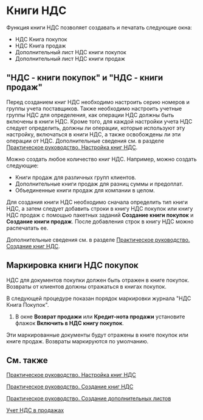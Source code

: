 # Книги НДС

Функция книги НДС позволяет создавать и печатать следующие окна: 

- НДС Книга покупок
- НДС Книга продаж
- Дополнительный лист НДС книги покупок
- Дополнительный лист НДС книги продаж

 

## "НДС - книги покупок" и "НДС - книги продаж" 

Перед созданием книг НДС необходимо настроить серию номеров и группы учета поставщиков. Также необходимо настроить учетные группы НДС для определения, как операции НДС должны быть включены в книги НДС. Кроме того, для каждой настройки учета НДС следует определить, должны ли операции, которые используют эту настройку, включаться в книги НДС, а также освобождены ли эти операции от НДС. Дополнительные сведения см. в разделе [Практическое руководство. Настройка книг НДС](https://github.com/DianaMalina/dynamics365smb-docs/blob/live/business-central/LocalFunctionality/Russia/1.png).

 

Можно создать любое количество книг НДС. Например, можно создать следующие:

- Книги продаж для различных групп клиентов.
- Дополнительные книги продаж для разниц суммы и предоплат.
- Объединенные книги продаж для компании в целом.

 

Для создания книги НДС необходимо сначала определить тип книги НДС, а затем следует добавить строки в книгу НДС покупок или книгу НДС продаж с помощью пакетных заданий **Создание книги покупок** и **Создание книги продаж**. После добавления строк в книгу НДС можно распечатать ее.

 

Дополнительные сведения см. в разделе [Практическое руководство. Создание книг НДС](https://github.com/DianaMalina/dynamics365smb-docs/blob/live/business-central/LocalFunctionality/Russia/how-to-create-vat-ledgers.md).

 

## Маркировка книги НДС покупок 

НДС для документов покупки должен быть отражен в книге покупок. Возвраты от клиентов должны отражаться в книгах покупок.

 

В следующей процедуре показан порядок маркировки журнала "НДС Книга Покупок". 

1. В окне **Возврат продажи** или **Кредит-нота продажи** установите флажок **Включить в НДС книгу покупок**.

 

Эти маркированные документы будут отражены в книге покупок или книге продаж. Возвраты маркируются по умолчанию.

 

## См. также 

[Практическое руководство. Настройка книг НДС](https://github.com/DianaMalina/dynamics365smb-docs/blob/live/business-central/LocalFunctionality/Russia/how-to-set-up-vat-ledgers.md)

[Практическое руководство. Создание книг НДС](https://github.com/DianaMalina/dynamics365smb-docs/blob/live/business-central/LocalFunctionality/Russia/how-to-create-vat-ledgers.md)

[Практическое руководство. Создание дополнительных листов](https://github.com/DianaMalina/dynamics365smb-docs/blob/live/business-central/LocalFunctionality/Russia/how-to-create-additional-sheets.md)

[Учет НДС в продажах](https://github.com/DianaMalina/dynamics365smb-docs/blob/live/business-central/LocalFunctionality/Russia/posting-vat-on-sales.md)

